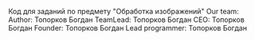 Код для заданий по предмету "Обработка изображений"
Our team:
Author: Топорков Богдан
TeamLead: Топорков Богдан
CEO: Топорков Богдан
Founder: Топорков Богдан
Lead programmer: Топорков Богдан
